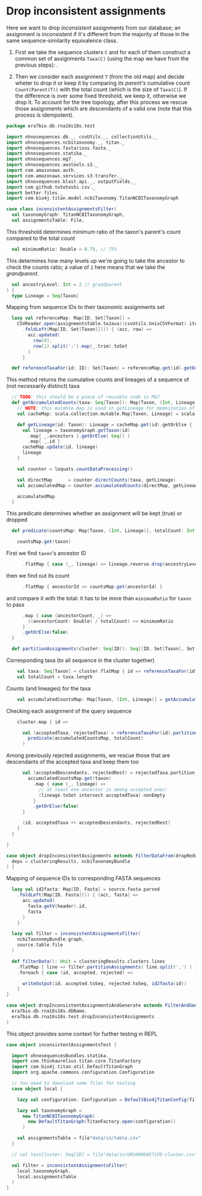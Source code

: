 
# Drop inconsistent assignments

Here we want to drop *inconsistent* assignments from our database; an assignment is inconsistent if it's different from the majority of those in the same sequence-similarity equivalence class.

1. First we take the sequence clusters `C` and for each of them construct a common set of assignments `Taxa(C)` (using the map we have from the previous steps): .

2. Then we consider each assignment `T` (from the old map) and decide wheter to drop it or keep it by comparing _its parent's_ cumulative count `Count(Parent(T))` with the total count (which is the size of `Taxa(C)`). If the difference is over some fixed threshold, we keep it, otherwise we drop it. To account for the tree topology, after this process we rescue those assignments which are descendants of a valid one (note that this process is idempotent).


```scala
package era7bio.db.rna16s18s.test

import ohnosequences.db._, csvUtils._, collectionUtils._
import ohnosequences.ncbitaxonomy._, titan._
import ohnosequences.fastarious.fasta._
import ohnosequences.statika._
import ohnosequences.mg7._
import ohnosequences.awstools.s3._
import com.amazonaws.auth._
import com.amazonaws.services.s3.transfer._
import ohnosequences.blast.api._, outputFields._
import com.github.tototoshi.csv._
import better.files._
import com.bio4j.titan.model.ncbiTaxonomy.TitanNCBITaxonomyGraph

case class inconsistentAssignmentsFilter(
  val taxonomyGraph: TitanNCBITaxonomyGraph,
  val assignmentsTable: File,
```

This threshold determines minimum ratio of the taxon's parent's count compared to the total count

```scala
  val minimumRatio: Double = 0.75, // 75%

```

This determines how many levels up we're going to take the ancestor to check the counts ratio; a value of `2` here means that we take the *grandparent*.

```scala
  val ancestryLevel: Int = 2 // grandparent
) {
  type Lineage = Seq[Taxon]
```

Mapping from sequence IDs to their taxonomic assignments set

```scala
  lazy val referenceMap: Map[ID, Set[Taxon]] =
    CSVReader.open(assignmentsTable.toJava)(csvUtils.UnixCSVFormat).iterator
      .foldLeft(Map[ID, Set[Taxon]]()) { (acc, row) =>
        acc.updated(
          row(0),
          row(1).split(';').map(_.trim).toSet
        )
      }

  def referenceTaxaFor(id: ID): Set[Taxon] = referenceMap.get(id).getOrElse(Set())
```

This method returns the cumulative counts and lineages of a sequence of (not necessarily distinct) taxa

```scala
  // TODO: this should be a piece of reusable code in MG7
  def getAccumulatedCounts(taxa: Seq[Taxon]): Map[Taxon, (Int, Lineage)] = {
    // NOTE: this mutable map is used in getLineage for memoization of the results that we get from the DB
    val cacheMap: scala.collection.mutable.Map[Taxon, Lineage] = scala.collection.mutable.Map()

    def getLineage(id: Taxon): Lineage = cacheMap.get(id).getOrElse {
      val lineage = taxonomyGraph.getTaxon(id)
        .map{ _.ancestors }.getOrElse( Seq() )
        .map{ _.id }
      cacheMap.update(id, lineage)
      lineage
    }

    val counter = loquats.countDataProcessing()

    val directMap      = counter.directCounts(taxa, getLineage)
    val accumulatedMap = counter.accumulatedCounts(directMap, getLineage)

    accumulatedMap
  }
```

This predicate determines whether an assignment will be kept (true) or dropped

```scala
  def predicate(countsMap: Map[Taxon, (Int, Lineage)], totalCount: Int): Taxon => Boolean = { taxon =>

    countsMap.get(taxon)
```

First we find `taxon`'s ancestor ID

```scala
      .flatMap { case (_, lineage) => lineage.reverse.drop(ancestryLevel + 1).headOption }
```

then we find out its count

```scala
      .flatMap { ancestorId => countsMap.get(ancestorId) }
```

and compare it with the total: it has to be more than `minimumRatio` for `taxon` to pass

```scala
      .map { case (ancestorCount, _) =>
        ((ancestorCount: Double) / totalCount) >= minimumRatio
      }
      .getOrElse(false)
  }

  def partitionAssignments(cluster: Seq[ID]): Seq[(ID, Set[Taxon], Set[Taxon])] = {
```

Corresponding taxa (to all sequence in the cluster together)

```scala
    val taxa: Seq[Taxon] = cluster.flatMap { id => referenceTaxaFor(id) }
    val totalCount = taxa.length
```

Counts (and lineages) for the taxa

```scala
    val accumulatedCountsMap: Map[Taxon, (Int, Lineage)] = getAccumulatedCounts(taxa)
```

Checking each assignment of the query sequence

```scala
    cluster.map { id =>

      val (acceptedTaxa, rejectedTaxa) = referenceTaxaFor(id).partition(
        predicate(accumulatedCountsMap, totalCount)
      )
```

Among previously rejected assignments, we rescue those that are descendants of the accepted taxa and keep them too

```scala
      val (acceptedDescendants, rejectedRest) = rejectedTaxa.partition { taxon =>
        accumulatedCountsMap.get(taxon)
          .map { case (_, lineage) =>
            // at least one ancestor is among accepted ones:
            (lineage.toSet intersect acceptedTaxa).nonEmpty
          }
          .getOrElse(false)
      }

      (id, acceptedTaxa ++ acceptedDescendants, rejectedRest)
    }
  }

}

case object dropInconsistentAssignments extends FilterDataFrom(dropRedundantAssignments)(
  deps = clusteringResults, ncbiTaxonomyBundle
) {
```

Mapping of sequence IDs to corresponding FASTA sequences

```scala
  lazy val id2fasta: Map[ID, Fasta] = source.fasta.parsed
    .foldLeft(Map[ID, Fasta]()) { (acc, fasta) =>
      acc.updated(
        fasta.getV(header).id,
        fasta
      )
    }

  lazy val filter = inconsistentAssignmentsFilter(
    ncbiTaxonomyBundle.graph,
    source.table.file
  )

  def filterData(): Unit = clusteringResults.clusters.lines
    .flatMap { line => filter.partitionAssignments( line.split(',') ) }
    .foreach { case (id, accepted, rejected) =>

      writeOutput(id, accepted.toSeq, rejected.toSeq, id2fasta(id))
    }
}

case object dropInconsistentAssignmentsAndGenerate extends FilterAndGenerateBlastDB(
  era7bio.db.rna16s18s.dbName,
  era7bio.db.rna16s18s.test.dropInconsistentAssignments
)
```

This object provides some context for further testing in REPL

```scala
case object inconsistentAssignmentsTest {

  import ohnosequencesBundles.statika._
  import com.thinkaurelius.titan.core.TitanFactory
  import com.bio4j.titan.util.DefaultTitanGraph
  import org.apache.commons.configuration.Configuration

  // You need to download some files for testing
  case object local {

    lazy val configuration: Configuration = DefaultBio4jTitanConfig(file"data/in/bio4j-taxonomy-titandb".toJava)

    lazy val taxonomyGraph =
      new TitanNCBITaxonomyGraph(
        new DefaultTitanGraph(TitanFactory.open(configuration))
      )

    val assignmentsTable = file"data/in/table.csv"
  }

  // val testCluster: Seq[ID] = file"data/in/URS00008E71FD-cluster.csv".lines.next.split(',')

  val filter = inconsistentAssignmentsFilter(
    local.taxonomyGraph,
    local.assignmentsTable
  )
}

```




[main/scala/data.scala]: ../../main/scala/data.scala.md
[main/scala/package.scala]: ../../main/scala/package.scala.md
[test/scala/clusterSequences.scala]: clusterSequences.scala.md
[test/scala/compats.scala]: compats.scala.md
[test/scala/dropInconsistentAssignments.scala]: dropInconsistentAssignments.scala.md
[test/scala/dropRedundantAssignments.scala]: dropRedundantAssignments.scala.md
[test/scala/mg7pipeline.scala]: mg7pipeline.scala.md
[test/scala/package.scala]: package.scala.md
[test/scala/pick16SCandidates.scala]: pick16SCandidates.scala.md
[test/scala/releaseData.scala]: releaseData.scala.md
[test/scala/runBundles.scala]: runBundles.scala.md